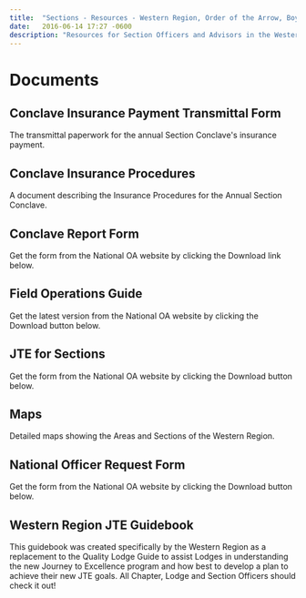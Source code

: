 ```yaml
---
title:  "Sections - Resources - Western Region, Order of the Arrow, Boy Scouts of America"
date:   2016-06-14 17:27 -0600
description: "Resources for Section Officers and Advisors in the Western Region."
---
```


# Documents

## Conclave Insurance Payment Transmittal Form

The transmittal paperwork for the annual Section Conclave's insurance payment.

## Conclave Insurance Procedures

A document describing the Insurance Procedures for the Annual Section Conclave.

## Conclave Report Form

Get the form from the National OA website by clicking the Download link below.

## Field Operations Guide

Get the latest version from the National OA website by clicking the Download button below.

## JTE for Sections

Get the form from the National OA website by clicking the Download button below.

## Maps

Detailed maps showing the Areas and Sections of the Western Region.

## National Officer Request Form

Get the form from the National OA website by clicking the Download button below. 

## Western Region JTE Guidebook

This guidebook was created specifically by the Western Region as a replacement to the Quality Lodge Guide to assist Lodges in understanding the new Journey to Excellence program and how best to develop a plan to achieve their new JTE goals. All Chapter, Lodge and Section Officers should check it out!